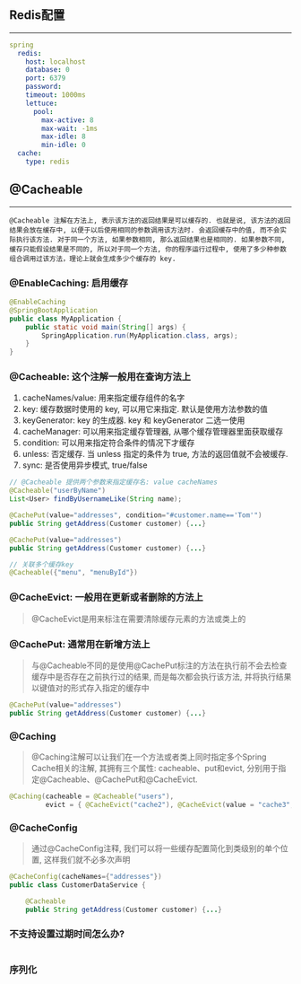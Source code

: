## Redis配置
---
```yml
spring
  redis:
    host: localhost
    database: 0
    port: 6379
    password:
    timeout: 1000ms
    lettuce:
      pool:
        max-active: 8
        max-wait: -1ms
        max-idle: 8
        min-idle: 0
  cache:
    type: redis
```

## @Cacheable
---
`@Cacheable 注解在方法上, 表示该方法的返回结果是可以缓存的. 也就是说, 该方法的返回结果会放在缓存中, 以便于以后使用相同的参数调用该方法时. 会返回缓存中的值, 而不会实际执行该方法. 对于同一个方法, 如果参数相同, 那么返回结果也是相同的. 如果参数不同, 缓存只能假设结果是不同的, 所以对于同一个方法, 你的程序运行过程中, 使用了多少种参数组合调用过该方法，理论上就会生成多少个缓存的 key.`

### @EnableCaching: 启用缓存

```java
@EnableCaching
@SpringBootApplication
public class MyApplication {
    public static void main(String[] args) {
        SpringApplication.run(MyApplication.class, args);
    }
}
```

### @Cacheable: 这个注解一般用在查询方法上
1. cacheNames/value: 用来指定缓存组件的名字
2. key: 缓存数据时使用的 key, 可以用它来指定. 默认是使用方法参数的值
3. keyGenerator: key 的生成器. key 和 keyGenerator 二选一使用
4. cacheManager: 可以用来指定缓存管理器, 从哪个缓存管理器里面获取缓存
5. condition: 可以用来指定符合条件的情况下才缓存
6. unless: 否定缓存. 当 unless 指定的条件为 true, 方法的返回值就不会被缓存.
7. sync: 是否使用异步模式, true/false

```java
// @Cacheable 提供两个参数来指定缓存名: value cacheNames
@Cacheable("userByName")
List<User> findByUsernameLike(String name);

@CachePut(value="addresses", condition="#customer.name=='Tom'")
public String getAddress(Customer customer) {...}

@CachePut(value="addresses")
public String getAddress(Customer customer) {...}

// 关联多个缓存key
@Cacheable({"menu", "menuById"})
```

### @CacheEvict: 一般用在更新或者删除的方法上
> @CacheEvict是用来标注在需要清除缓存元素的方法或类上的

### @CachePut: 通常用在新增方法上
> 与@Cacheable不同的是使用@CachePut标注的方法在执行前不会去检查缓存中是否存在之前执行过的结果, 而是每次都会执行该方法, 并将执行结果以键值对的形式存入指定的缓存中

```java
@CachePut(value="addresses")
public String getAddress(Customer customer) {...}
```

### @Caching
> @Caching注解可以让我们在一个方法或者类上同时指定多个Spring Cache相关的注解, 其拥有三个属性: cacheable、put和evict, 分别用于指定@Cacheable、@CachePut和@CacheEvict.

```java
@Caching(cacheable = @Cacheable("users"),
         evict = { @CacheEvict("cache2"), @CacheEvict(value = "cache3", allEntries = true) })
```

### @CacheConfig
> 通过@CacheConfig注释, 我们可以将一些缓存配置简化到类级别的单个位置, 这样我们就不必多次声明

```java
@CacheConfig(cacheNames={"addresses"})
public class CustomerDataService {

    @Cacheable
    public String getAddress(Customer customer) {...}
```

### 不支持设置过期时间怎么办?
```java


```


### 序列化
```java
```